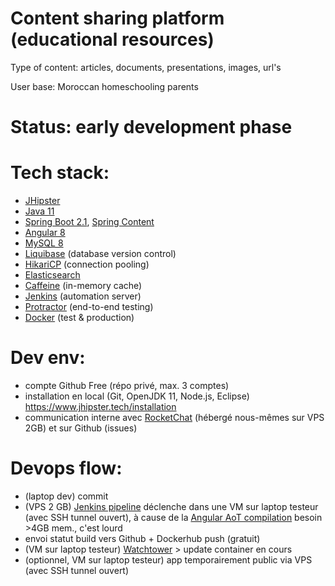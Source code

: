 # Content sharing platform (educational resources)

Type of content: articles, documents, presentations, images, url's

User base: Moroccan homeschooling parents

# Status: early development phase

# Tech stack:
 * [JHipster](https://www.jhipster.tech)
 * [Java 11](https://openjdk.java.net)
 * [Spring Boot 2.1](https://spring.io/projects/spring-boot), [Spring Content](https://paulcwarren.github.io/spring-content)
 * [Angular 8](https://angular.io)
 * [MySQL 8](https://www.mysql.com)
 * [Liquibase](https://www.liquibase.org) (database version control)
 * [HikariCP](https://github.com/brettwooldridge/HikariCP) (connection pooling)
 * [Elasticsearch](https://github.com/elastic/elasticsearch)
 * [Caffeine](https://github.com/ben-manes/caffeine) (in-memory cache)
 * [Jenkins](https://jenkins.io) (automation server)
 * [Protractor](https://www.protractortest.org) (end-to-end testing)
  * [Docker](https://www.docker.com) (test & production)

# Dev env:
 * compte Github Free (répo privé, max. 3 comptes)
 * installation en local (Git, OpenJDK 11, Node.js, Eclipse) https://www.jhipster.tech/installation
 * communication interne avec [RocketChat](https://rocket.chat) (hébergé nous-mêmes sur VPS 2GB) et sur Github (issues)

# Devops flow:
 * (laptop dev) commit
 * (VPS 2 GB) [Jenkins pipeline](https://www.jhipster.tech/setting-up-ci-jenkins2) déclenche dans une VM sur laptop testeur (avec SSH tunnel ouvert), à cause de la [Angular AoT compilation](https://www.codingame.com/playgrounds/504/unleash-the-power-of-angular-aot-compilation) besoin >4GB mem., c'est lourd
 * envoi statut build vers Github + Dockerhub push (gratuit)
 * (VM sur laptop testeur) [Watchtower](https://github.com/containrrr/watchtower) > update container en cours
 * (optionnel, VM sur laptop testeur) app temporairement public via VPS (avec SSH tunnel ouvert)
